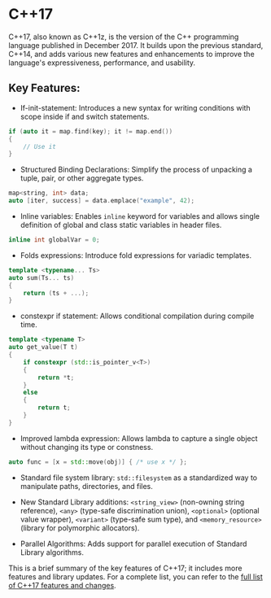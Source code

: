 # C++17

C++17, also known as C++1z, is the version of the C++ programming language published in December 2017. It builds upon the previous standard, C++14, and adds various new features and enhancements to improve the language's expressiveness, performance, and usability.

## Key Features:
- If-init-statement: Introduces a new syntax for writing conditions with scope inside if and switch statements.
```cpp
if (auto it = map.find(key); it != map.end())
{
    // Use it
}
```

- Structured Binding Declarations: Simplify the process of unpacking a tuple, pair, or other aggregate types.
```cpp
map<string, int> data;
auto [iter, success] = data.emplace("example", 42);
```

- Inline variables: Enables `inline` keyword for variables and allows single definition of global and class static variables in header files.
```cpp
inline int globalVar = 0;
```

- Folds expressions: Introduce fold expressions for variadic templates.
```cpp
template <typename... Ts>
auto sum(Ts... ts)
{
    return (ts + ...);
}
```

- constexpr if statement: Allows conditional compilation during compile time.
```cpp
template <typename T>
auto get_value(T t)
{
    if constexpr (std::is_pointer_v<T>)
    {
        return *t;
    }
    else
    {
        return t;
    }
}
```

- Improved lambda expression: Allows lambda to capture a single object without changing its type or constness.
```cpp
auto func = [x = std::move(obj)] { /* use x */ };
```

- Standard file system library: `std::filesystem` as a standardized way to manipulate paths, directories, and files.

- New Standard Library additions: `<string_view>` (non-owning string reference), `<any>` (type-safe discrimination union), `<optional>` (optional value wrapper), `<variant>` (type-safe sum type), and `<memory_resource>` (library for polymorphic allocators).

- Parallel Algorithms: Adds support for parallel execution of Standard Library algorithms.

This is a brief summary of the key features of C++17; it includes more features and library updates. For a complete list, you can refer to the [full list of C++17 features and changes](https://en.cppreference.com/w/cpp/17).